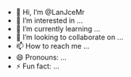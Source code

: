 - 👋 Hi, I’m @LanJceMr
- 👀 I’m interested in ...
- 🌱 I’m currently learning ...
- 💞️ I’m looking to collaborate on ...
- 📫 How to reach me ...
- 😄 Pronouns: ...
- ⚡ Fun fact: ...

<!---
LanJceMr/LanJceMr is a ✨ special ✨ repository because its `README.md` (this file) appears on your GitHub profile.
You can click the Preview link to take a look at your changes.
--->
